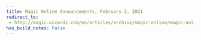 ```yaml
---
title: Magic Online Announcements, February 2, 2021
redirect_to:
 - http://magic.wizards.com/en/articles/archive/magic-online/magic-online-announcements-february-2-2021
has_build_notes: False
---
```

